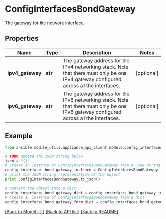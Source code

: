 # ConfigInterfacesBondGateway

The gateway for the network interface.

## Properties

Name | Type | Description | Notes
------------ | ------------- | ------------- | -------------
**ipv4_gateway** | **str** | The gateway address for the IPv4 networking stack. Note that there must only be one IPv4 gateway configured across all the interfaces. | [optional] 
**ipv6_gateway** | **str** | The gateway address for the IPv6 networking stack. Note that there must only be one IPv6 gateway configured across all the interfaces. | [optional] 

## Example

```python
from ansible.module_utils.appliance_api_client.models.config_interfaces_bond_gateway import ConfigInterfacesBondGateway

# TODO update the JSON string below
json = "{}"
# create an instance of ConfigInterfacesBondGateway from a JSON string
config_interfaces_bond_gateway_instance = ConfigInterfacesBondGateway.from_json(json)
# print the JSON string representation of the object
print ConfigInterfacesBondGateway.to_json()

# convert the object into a dict
config_interfaces_bond_gateway_dict = config_interfaces_bond_gateway_instance.to_dict()
# create an instance of ConfigInterfacesBondGateway from a dict
config_interfaces_bond_gateway_form_dict = config_interfaces_bond_gateway.from_dict(config_interfaces_bond_gateway_dict)
```
[[Back to Model list]](../README.md#documentation-for-models) [[Back to API list]](../README.md#documentation-for-api-endpoints) [[Back to README]](../README.md)


